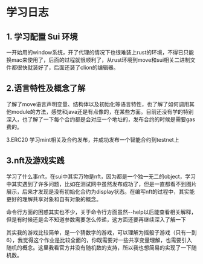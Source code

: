 # 学习日志

## 1. 学习配置 Sui 环境

一开始用的window系统，开了代理的情况下也很难装上rust的环境，不得已只能换mac来使用了，后面的过程就很顺利了，从rust环境到move和sui相关二进制文件都很快就装好了，后面还装了clion的编辑器。

## 2.语言特性及概念了解

了解了move语言声明变量、结构体以及初始化等语言特性，也了解了如何调用其他module的方法，感觉和java还是有点像的，在某些方面。目前还没有学的特别深入，也了解了一下每个合约都是会对应一个地址的，发布合约的时候是需要gas费的。

3.ERC20
学习mint相关及合约发布，并成功发布一个智能合约到testnet上

## 3.nft及游戏实践
学习了什么事nft，在sui中其实万物是nft，因为都是一个独一无二的object，学习中其实遇到了许多问题，比如在测试网中虽然发布成功了，但是一直都看不到图片展示，后来才发现是没有初始化合约为display状态。在编写nft的过程中，其实能更好的理解共享对象和自有对象的概念。

命令行方面的困惑其实也不少，关于命令行方面虽然--help以后能查看相关解释，但是有时候还是会不知道参数需要怎么传递，这方面还要再继续深入了解一下

其实我的游戏比较简单，是一个猜数字的游戏，可以理解为摇骰子游戏（只有一到6），我觉得这个作业是比较全面的，你既需要对一些共享变量理解，也需要引入随机的概念。这里我看官方并没有随机数的支持，所以我也想简易的实现了一下随机数。
